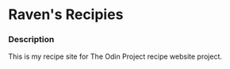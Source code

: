 # Raven's Recipies
### Description
This is my recipe site for The Odin Project recipe website project.
